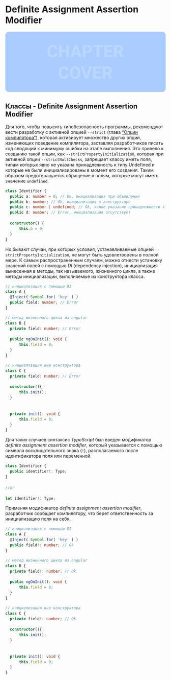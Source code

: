 # Definite Assignment Assertion Modifier
![Chapter Cover](./images/chapter-cover.png)
## Классы - Definite Assignment Assertion Modifier



Для того, чтобы повысить типобезопасность программы, рекомендуют вести разработку с активной опцией `--strict` (глава [“Опции компилятора”]()), которая активирует множество других опций, изменяющих поведение компилятора, заставляя разработчиков писать код сводящий к минимуму ошибки на этапе выполнения. Это привело к созданию такой опции, как `--strictPropertyInitialization`, которая при активной опции `--strictNullChecks`, запрещает классу иметь поля, типам которых явно не указана принадлежность к типу Undefined и которые не были  инициализированы в момент его создания. Таким образом предотвращается обращение к полям, которые могут иметь значение `undefined`.

~~~~~typescript
class Identifier {
  public a: number = 0; // Ok, инициализация при объявлении
  public b: number; // Ok, инициализация в конструкторе
  public c: number | undefined; // Ok, явное указание принадлежности к типу Undefined
  public d: number; // Error, инициализация отсутствует

  constructor() {
      this.b = 0;
  }
}
~~~~~

Но бывают случаи, при которых условия, устанавливаемые опцией `--strictPropertyInitialization`, не могут быть удовлетворены в полной мере. К самым распространенным случаям, можно отнести установку значений полей с помощью *DI* (dependency injection), инициализация вынесенная в методы, так называемого, жизненного цикла, а также методы инициализации, выполняемые из конструктора класса. 

~~~~~typescript
// инициализация с помощью DI
class A {
  @Inject( Symbol.for( 'key' ) )
  public field: number; // Error
}
~~~~~

~~~~~typescript
// метод жизненного цикла из angular
class B {
  private field: number; // Error

  public ngOnInit(): void {
      this.field = 0;
  }
}
~~~~~

~~~~~typescript
// инициализация вне конструктора
class C {
  private field: number; // Error

  constructor(){
      this.init();
  }


  private init(): void {
      this.field = 0;
  }
}
~~~~~

Для таких случаев синтаксис *TypeScript* был введен модификатор *definite assignment assertion modifier*, который указывается с помощью символа восклицательного знака (`!`), располагаемого после идентификатора поля или переменной.

~~~~~typescript
class Identifier {
  public identifier!: Type;
}

//or

let identifier!: Type;
~~~~~

Применяя модификатор *definite assignment assertion modifier*, разработчик сообщает компилятору, что берет ответственность за инициализацию поля на себя.

~~~~~typescript
// инициализация с помощью DI
class A {
  @Inject( Symbol.for( 'key' ) )
  public field!: number; // Ok
}
~~~~~

~~~~~typescript
// метод жизненного цикла из angular
class B {
  private field!: number; // Ok

  public ngOnInit(): void {
      this.field = 0;
  }
}
~~~~~

~~~~~typescript
// инициализация вне конструктора
class C {
  private field!: number; // Ok

  constructor(){
      this.init();
  }


  private init(): void {
      this.field = 0;
  }
}
~~~~~
